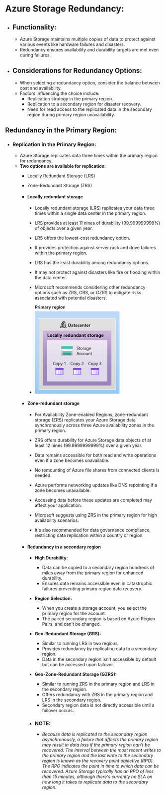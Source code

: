 # Azure Storage Redundancy:

- ## Functionality:
  - Azure Storage maintains multiple copies of data to protect against various events like hardware failures and disasters.
  - Redundancy ensures availability and durability targets are met even during failures.

- ## Considerations for Redundancy Options:
  - When selecting a redundancy option, consider the balance between cost and availability.
  - Factors influencing the choice include:
    - Replication strategy in the primary region.
    - Replication to a secondary region for disaster recovery.
    - Need for read access to the replicated data in the secondary region during primary region unavailability.


## Redundancy in the Primary Region:

- ### Replication in the Primary Region:
  - Azure Storage replicates data three times within the primary region for redundancy.
  - **Two options are available for replication**:
    - Locally Redundant Storage (LRS)
    - Zone-Redundant Storage (ZRS)

    - #### Locally redundant storage
        - Locally redundant storage (LRS) replicates your data three times within a single data center in the primary region. 

        - LRS provides at least 11 nines of durability (99.999999999%) of objects over a given year.

        - LRS offers the lowest-cost redundancy option.

        - It provides protection against server rack and drive failures within the primary region.

        - LRS has the least durability among redundancy options.

        - It may not protect against disasters like fire or flooding within the data center.

        - Microsoft recommends considering other redundancy options such as ZRS, GRS, or GZRS to mitigate risks associated with potential disasters.
        - ![alt text](image.png)
    - #### Zone-redundant storage
      - For Availability Zone-enabled Regions, zone-redundant storage (ZRS) replicates your Azure Storage data synchronously across three Azure availability zones in the primary region.

      - ZRS offers durability for Azure Storage data objects of at least 12 nines (99.9999999999%) over a given year.

      - Data remains accessible for both read and write operations even if a zone becomes unavailable.

      - No remounting of Azure file shares from connected clients is needed.

      - Azure performs networking updates like DNS repointing if a zone becomes unavailable.

      - Accessing data before these updates are completed may affect your application.

      - Microsoft suggests using ZRS in the primary region for high availability scenarios.

      - It's also recommended for data governance compliance, restricting data replication within a country or region.
    - #### Redundancy in a secondary region
      - **High Durability:**
        - Data can be copied to a secondary region hundreds of miles away from the primary region for enhanced durability.
        - Ensures data remains accessible even in catastrophic failures preventing primary region data recovery.
      - **Region Selection:**
        - When you create a storage account, you select the primary region for the account. 
        - The paired secondary region is based on Azure Region Pairs, and can't be changed.
      - **Geo-Redundant Storage (GRS):**
        - Similar to running LRS in two regions.
        - Provides redundancy by replicating data to a secondary region.
        - Data in the secondary region isn't accessible by default but can be accessed upon failover.

      - **Geo-Zone-Redundant Storage (GZRS):**
        - Similar to running ZRS in the primary region and LRS in the secondary region.
        - Offers redundancy with ZRS in the primary region and LRS in the secondary region.
        - Secondary region data is not directly accessible until a failover occurs.
      - ### NOTE:
        - *Because data is replicated to the secondary region asynchronously, a failure that affects the primary region may result in data loss if the primary region can't be recovered. The interval between the most recent writes to the primary region and the last write to the secondary region is known as the recovery point objective (RPO). The RPO indicates the point in time to which data can be recovered. Azure Storage typically has an RPO of less than 15 minutes, although there's currently no SLA on how long it takes to replicate data to the secondary region.*









